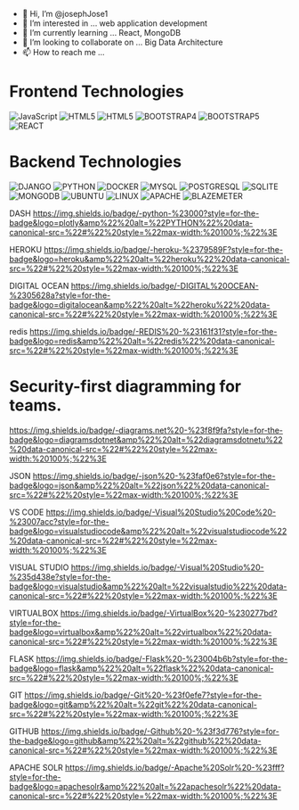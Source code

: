 - 👋 Hi, I’m @josephJose1
- 👀 I’m interested in ... web application development
- 🌱 I’m currently learning ... React, MongoDB
- 💞️ I’m looking to collaborate on ... Big Data Architecture
- 📫 How to reach me ...


# Frontend Technologies
<img src="https://img.shields.io/badge/javascript-F7DF1E.svg?style=for-the-badge&amp;logo=javascript&amp;logoColor=323330" alt="JavaScript" data-canonical-src="#" style="max-width: 100%;">
<img src="https://img.shields.io/badge/-HTML-%23EBEBEB?style=for-the-badge&logo=html5&amp" alt="HTML5" data-canonical-src="#" style="max-width: 100%;">
<img src="https://img.shields.io/badge/-CSS3-%232965f1?style=for-the-badge&logo=CSS3&amp" alt="HTML5" data-canonical-src="#" style="max-width: 100%;">
<img src="https://img.shields.io/badge/-Bootstrap5-%23e5e1ea?style=for-the-badge&logo=bootstrap&amp" alt="BOOTSTRAP4" data-canonical-src="#" style="max-width: 100%;">
<img src="https://img.shields.io/badge/-Bootstrap5-%23712cf9?style=for-the-badge&logo=bootstrap&amp" alt="BOOTSTRAP5" data-canonical-src="#" style="max-width: 100%;">
<img src="https://img.shields.io/badge/-react-%23384d54?style=for-the-badge&logo=react&amp" alt="REACT" data-canonical-src="#" style="max-width: 100%;">

# Backend Technologies

<img src="https://img.shields.io/badge/-Django-%23092e20?style=for-the-badge&logo=django&amp" alt="DJANGO" data-canonical-src="#" style="max-width: 100%;">
     
<img src="https://img.shields.io/badge/-python-%23ffde57?style=for-the-badge&logo=python&amp" alt="PYTHON" data-canonical-src="#" style="max-width: 100%;">
     
<img src="https://img.shields.io/badge/-Docker-%23384d54?style=for-the-badge&logo=docker&amp" alt="DOCKER" data-canonical-src="#" style="max-width: 100%;">
       
<img src="https://img.shields.io/badge/-mysql-%23f29111?style=for-the-badge&logo=mysql&amp" alt="MYSQL" data-canonical-src="#" style="max-width: 100%; display: inline;">
 
<img src="https://img.shields.io/badge/-postgresql-%23D6EFFC?style=for-the-badge&logo=postgresql&amp" alt="POSTGRESQL" data-canonical-src="#" style="max-width: 100%;">
 
<img src="https://img.shields.io/badge/-sqlite-%23044a64?style=for-the-badge&logo=sqlite&amp" alt="SQLITE" data-canonical-src="#" style="max-width: 100%;">

<img src="https://img.shields.io/badge/-mongodb-%23061621?style=for-the-badge&logo=mongodb&amp" alt="MONGODB" data-canonical-src="#" style="max-width: 100%;">
 
<img src="https://img.shields.io/badge/-ubuntu-%23333?style=for-the-badge&logo=ubuntu&amp" alt="UBUNTU" data-canonical-src="#" style="max-width: 100%;">
 
<img src="https://img.shields.io/badge/-linux-%23333?style=for-the-badge&logo=linux&amp" alt="LINUX" data-canonical-src="#" style="max-width: 100%;">
 
<img src="https://img.shields.io/badge/-apache%20server-%23cb2138?style=for-the-badge&logo=apache&amp" alt="APACHE" data-canonical-src="#" style="max-width: 100%;">

<img src="https://img.shields.io/badge/-BLAZEMETER-%23cb2138?style=for-the-badge&logo=blazemeter&amp" alt="BLAZEMETER" data-canonical-src="#" style="max-width: 100%;">

DASH
https://img.shields.io/badge/-python-%23000?style=for-the-badge&logo=plotly&amp%22%20alt=%22PYTHON%22%20data-canonical-src=%22#%22%20style=%22max-width:%20100%;%22%3E

HEROKU
https://img.shields.io/badge/-heroku-%2379589F?style=for-the-badge&logo=heroku&amp%22%20alt=%22heroku%22%20data-canonical-src=%22#%22%20style=%22max-width:%20100%;%22%3E

DIGITAL OCEAN
https://img.shields.io/badge/-DIGITAL%20OCEAN-%2305628a?style=for-the-badge&logo=digitalocean&amp%22%20alt=%22heroku%22%20data-canonical-src=%22#%22%20style=%22max-width:%20100%;%22%3E

redis
https://img.shields.io/badge/-REDIS%20-%23161f31?style=for-the-badge&logo=redis&amp%22%20alt=%22redis%22%20data-canonical-src=%22#%22%20style=%22max-width:%20100%;%22%3E

# Security-first diagramming for teams.
https://img.shields.io/badge/-diagrams.net%20-%23f8f9fa?style=for-the-badge&logo=diagramsdotnet&amp%22%20alt=%22diagramsdotnetu%22%20data-canonical-src=%22#%22%20style=%22max-width:%20100%;%22%3E

JSON
https://img.shields.io/badge/-json%20-%23faf0e6?style=for-the-badge&logo=json&amp%22%20alt=%22json%22%20data-canonical-src=%22#%22%20style=%22max-width:%20100%;%22%3E

VS CODE
https://img.shields.io/badge/-Visual%20Studio%20Code%20-%23007acc?style=for-the-badge&logo=visualstudiocode&amp%22%20alt=%22visualstudiocode%22%20data-canonical-src=%22#%22%20style=%22max-width:%20100%;%22%3E

VISUAL STUDIO
https://img.shields.io/badge/-Visual%20Studio%20-%235d438e?style=for-the-badge&logo=visualstudio&amp%22%20alt=%22visualstudio%22%20data-canonical-src=%22#%22%20style=%22max-width:%20100%;%22%3E

VIRTUALBOX
https://img.shields.io/badge/-VirtualBox%20-%230277bd?style=for-the-badge&logo=virtualbox&amp%22%20alt=%22virtualbox%22%20data-canonical-src=%22#%22%20style=%22max-width:%20100%;%22%3E

FLASK
https://img.shields.io/badge/-Flask%20-%23004b6b?style=for-the-badge&logo=flask&amp%22%20alt=%22flask%22%20data-canonical-src=%22#%22%20style=%22max-width:%20100%;%22%3E

GIT
https://img.shields.io/badge/-Git%20-%23f0efe7?style=for-the-badge&logo=git&amp%22%20alt=%22git%22%20data-canonical-src=%22#%22%20style=%22max-width:%20100%;%22%3E

GITHUB
https://img.shields.io/badge/-Github%20-%23f3d776?style=for-the-badge&logo=github&amp%22%20alt=%22github%22%20data-canonical-src=%22#%22%20style=%22max-width:%20100%;%22%3E

APACHE SOLR
https://img.shields.io/badge/-Apache%20Solr%20-%23fff?style=for-the-badge&logo=apachesolr&amp%22%20alt=%22apachesolr%22%20data-canonical-src=%22#%22%20style=%22max-width:%20100%;%22%3E







<!---
josephJose1/josephJose1 is a ✨ special ✨ repository because its `README.md` (this file) appears on your GitHub profile.
You can click the Preview link to take a look at your changes.
--->
